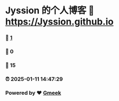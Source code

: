 # Jyssion 的个人博客 :link: https://Jyssion.github.io 
### :page_facing_up: [1](https://Jyssion.github.io/tag.html) 
### :speech_balloon: 0 
### :hibiscus: 15 
### :alarm_clock: 2025-01-11 14:47:29 
### Powered by :heart: [Gmeek](https://github.com/Meekdai/Gmeek)
